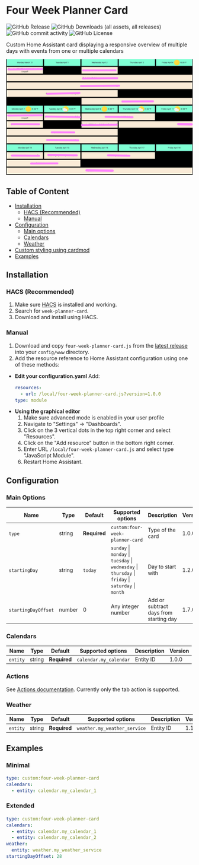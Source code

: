 # Four Week Planner Card

![GitHub Release](https://img.shields.io/github/v/release/NH-Pro-Wifi/four-week-planner-card)
![GitHub Downloads (all assets, all releases)](https://img.shields.io/github/downloads/NH-Pro-Wifi/four-week-planner-card/total)
![GitHub commit activity](https://img.shields.io/github/commit-activity/y/NH-Pro-Wifi/four-week-planner-card)
![GitHub License](https://img.shields.io/github/license/NH-Pro-Wifi/four-week-planner-card)

Custom Home Assistant card displaying a responsive overview of multiple days with events from one or multiple calendars

![Example Four Week Planner Cards](examples/example.png)

## Table of Content

- [Installation](#installation)
  - [HACS (Recommended)](#hacs-recommended)
  - [Manual](#manual)
- [Configuration](#configuration)
  - [Main options](#main-options)
  - [Calendars](#calendars)
  - [Weather](#weather)
- [Custom styling using cardmod](#custom-styling-using-cardmod)
- [Examples](#examples)

## Installation

### HACS (Recommended)

1. Make sure [HACS](https://hacs.xyz) is installed and working.
2. Search for `week-planner-card`.
3. Download and install using HACS.

### Manual

1. Download and copy `four-week-planner-card.js` from the [latest release](https://github.com/NH-Pro-Wifi/four-week-planner-card/releases/latest) into your `config/www` directory.
2. Add the resource reference to Home Assistant configuration using one of these methods:
  - **Edit your configuration.yaml**
    Add:
    ```yaml
    resources:
      - url: /local/four-week-planner-card.js?version=1.0.0
    type: module
    ```
  - **Using the graphical editor**
    1. Make sure advanced mode is enabled in your user profile
    2. Navigate to "Settings" -> "Dashboards".
    3. Click on the 3 vertical dots in the top right corner and select "Resources".
    4. Click on the "Add resource" button in the bottom right corner.
    5. Enter URL `/local/four-week-planner-card.js` and select type "JavaScript Module".
    6. Restart Home Assistant.


## Configuration

### Main Options

| Name                     | Type             | Default                                            | Supported options                                                                                                                           | Description                                                                            | Version |
|--------------------------|------------------|----------------------------------------------------|---------------------------------------------------------------------------------------------------------------------------------------------|----------------------------------------------------------------------------------------|---------|
| `type`                   | string           | **Required**                                       | `custom:four-week-planner-card`                                                                                                                  | Type of the card                                                                       | 1.0.0   |
| `startingDay`            | string           | `today`                                            | `sunday` \| `monday` \| `tuesday` \| `wednesday` \| `thursday` \| `friday` \| `saturday` \| `month` | Day to start with                                                                      | 1.2.0   |
| `startingDayOffset`      | number           | 0                                                  | Any integer number                                                                                                                          | Add or subtract days from starting day                                                 | 1.7.0   |

### Calendars

| Name              | Type    | Default      | Supported options      | Description                                            | Version |
|-------------------|---------|--------------|------------------------|--------------------------------------------------------|---------|
| `entity`          | string  | **Required** | `calendar.my_calendar` | Entity ID                                              | 1.0.0   |


### Actions
See [Actions documentation](https://www.home-assistant.io/dashboards/actions/). Currently only the tab action is supported.

### Weather

| Name                 | Type    | Default      | Supported options            | Description                                                                    | Version |
|----------------------|---------|--------------|------------------------------|--------------------------------------------------------------------------------|---------|
| `entity`             | string  | **Required** | `weather.my_weather_service` | Entity ID                                                                      | 1.1.0   |

## Examples

### Minimal

```yaml
type: custom:four-week-planner-card
calendars:
  - entity: calendar.my_calendar_1
```

### Extended

```yaml
type: custom:four-week-planner-card
calendars:
  - entity: calendar.my_calendar_1
  - entity: calendar.my_calendar_2
weather:
  entity: weather.my_weather_service
startingDayOffset: 28
```
